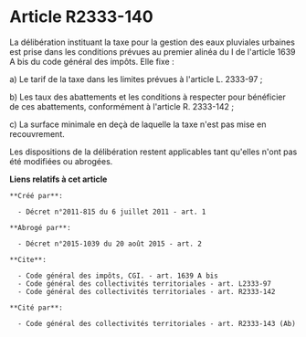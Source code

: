 # Article R2333-140

La délibération instituant la taxe pour la gestion des eaux pluviales urbaines est prise dans les conditions prévues au
premier alinéa du I de l'article 1639 A bis du code général des impôts. Elle fixe : 

a) Le tarif de la taxe dans les limites prévues à l'article L. 2333-97 ; 

b) Les taux des abattements et les conditions à respecter pour bénéficier de ces abattements, conformément à l'article R.
2333-142 ; 

c) La surface minimale en deçà de laquelle la taxe n'est pas mise en recouvrement. 

Les dispositions de la délibération restent applicables tant qu'elles n'ont pas été modifiées ou abrogées.

**Liens relatifs à cet article**

	**Créé par**:

	  - Décret n°2011-815 du 6 juillet 2011 - art. 1

	**Abrogé par**:

	  - Décret n°2015-1039 du 20 août 2015 - art. 2

	**Cite**:

	  - Code général des impôts, CGI. - art. 1639 A bis
	  - Code général des collectivités territoriales - art. L2333-97
	  - Code général des collectivités territoriales - art. R2333-142

	**Cité par**:

	  - Code général des collectivités territoriales - art. R2333-143 (Ab)

